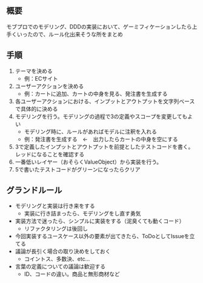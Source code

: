 ## 概要

モブプロでのモデリング、DDDの実装において、ゲーミフィケーションしたら上手くいったので、ルール化出来そうな所をまとめ

## 手順
1. テーマを決める
    - 例：ECサイト
2. ユーザーアクションを決める
    - 例：カートに追加、カートの中身を見る、発注書を生成する
3. 各ユーザーアクションにおける、インプットとアウトプットを文字列ベースで具体的に決める
4. モデリングを行う。モデリングの過程で3の定義やスコープを変更してもよい
    - モデリング時に、ルールがあればモデルに注釈を入れる
    - 例：発注書を生成する　←　出力したらカートの中身を空にする
5. 3で定義したインプットとアウトプットを前提としたテストコードを書く。レッドになることを確認する
6. 一番低いレイヤー（おそらくValueObject）から実装を行う。
7. 5で書いたテストコードがグリーンになったらクリア

## グランドルール

- モデリングと実装は行き来をする
    - 実装に行き詰まったら、モデリングをし直す勇気
- 実装方法で迷ったら、シンプルに実装をする（泥臭くても動くコード）
    - リファクタリングは後回し
- 今回実装するユースケース以外の要素が出てきたら、ToDoとしてIssueを立てる
- 議論が長引く場合の取り決めをしておく
    - コイントス、多数決、etc...
- 言葉の定義についての議論は歓迎する
    - ID、コードの違い。商品と無形商材など
